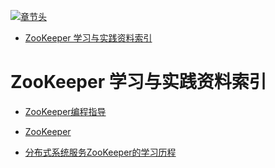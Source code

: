 [![章节头](https://parg.co/UGo)](https://parg.co/b4z) 
 - [ZooKeeper 学习与实践资料索引](#zookeeper-%E5%AD%A6%E4%B9%A0%E4%B8%8E%E5%AE%9E%E8%B7%B5%E8%B5%84%E6%96%99%E7%B4%A2%E5%BC%95) 

# ZooKeeper 学习与实践资料索引

- [ZooKeeper编程指导](http://ifeve.com/zookeeperprogrammers/)

- [ZooKeeper](https://zookeeper.apache.org/doc/current/)


- [分布式系统服务ZooKeeper的学习历程](https://github.com/llohellohe/zookeeper)


